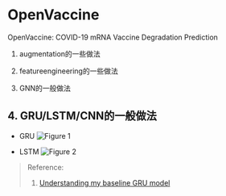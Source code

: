# OpenVaccine
OpenVaccine: COVID-19 mRNA Vaccine Degradation Prediction

1. augmentation的一些做法

2. featureengineering的一些做法

3. GNN的一般做法

## 4. GRU/LSTM/CNN的一般做法

  - GRU
  ![Figure 1](https://github.com/Eurus-Holmes/OpenVaccine/raw/main/images/GRU.png)

  - LSTM
  ![Figure 2](https://github.com/Eurus-Holmes/OpenVaccine/raw/main/images/LSTM.png)

> Reference:
> 1. [Understanding my baseline GRU model](https://www.kaggle.com/c/stanford-covid-vaccine/discussion/182303)
